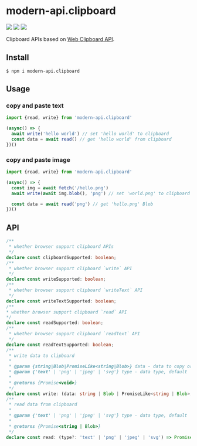 # modern-api.clipboard

<img src="https://img.shields.io/npm/v/modern-api.clipboard"> <img src="https://img.shields.io/npm/dw/modern-api.clipboard" > <img src="https://img.shields.io/bundlephobia/minzip/modern-api.clipboard?label=minzip">

Clipboard APIs based on [Web Clipboard API](https://developer.mozilla.org/en-US/docs/Web/API/Clipboard_API).

## Install

```shell
$ npm i modern-api.clipboard
```

## Usage

### copy and paste text

```typescript
import {read, write} from 'modern-api.clipboard'

(async() => {
  await write('hello world') // set 'hello world' to clipboard
  const data = await read() // get 'hello world' from clipboard
})()
```

### copy and paste image

```typescript
import {read, write} from 'modern-api.clipboard'

(async() => {
  const img = await fetch('/hello.png')
  await write(await img.blob(), 'png') // set 'world.png' to clipboard

  const data = await read('png') // get 'hello.png' Blob
})()
```

## API

```typescript
/**
 * whether browser support clipboard APIs
 */
declare const clipboardSupported: boolean;
/**
 * whether browser support clipboard `write` API
 */
declare const writeSupported: boolean;
/**
 * whether browser support clipboard `writeText` API
 */
declare const writeTextSupported: boolean;
/**
* whether browser support clipboard `read` API
*/
declare const readSupported: boolean;
/**
 * whether browser support clipboard `readText` API
 */
declare const readTextSupported: boolean;
/**
 * write data to clipboard
 *
 * @param {string|Blob|PromiseLike<string|Blob>} data - data to copy or cut
 * @param {'text' | 'png' | 'jpeg' | 'svg'} type - data type, default 'text'
 *
 * @returns {Promise<void>}
 */
declare const write: (data: string | Blob | PromiseLike<string | Blob>, type?: 'text' | 'png' | 'jpeg' | 'svg') => Promise<void>;
/**
 * read data from clipboard
 *
 * @param {'text' | 'png' | 'jpeg' | 'svg'} type - data type, default 'text'
 *
 * @returns {Promise<string | Blob>}
 */
declare const read: (type?: 'text' | 'png' | 'jpeg' | 'svg') => Promise<string | Blob[]>;
```